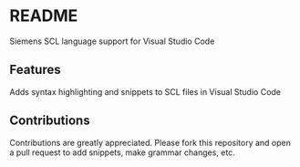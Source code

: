 # README

Siemens SCL language support for Visual Studio Code

## Features

Adds syntax highlighting and snippets to SCL files in Visual Studio Code


## Contributions

Contributions are greatly appreciated. Please fork this repository and open a pull request to add snippets, make grammar changes, etc.
